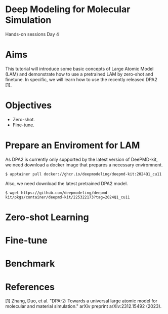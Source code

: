 # Deep Modeling for Molecular Simulation
Hands-on sessions Day 4

# Aims
This tutorial will introduce some basic concepts of Large Atomic Model (LAM) and demonstrate how to use a 
pretrained LAM by zero-shot and finetune. In specific, we will learn how to use the recently released DPA2 [1].

# Objectives
- Zero-shot.
- Fine-tune.

# Prepare an Enviroment for LAM
As DPA2 is currently only supported by the latest version of DeePMD-kit, we need download a docker image that
prepares a necessary enviromnent.
```
$ apptainer pull docker://ghcr.io/deepmodeling/deepmd-kit:2024Q1_cu11
```

Also, we need download the latest pretrained DPA2 model.
```
$ wget https://github.com/deepmodeling/deepmd-kit/pkgs/container/deepmd-kit/225322173?tag=2024Q1_cu11
```

# Zero-shot Learning

# Fine-tune

# Benchmark

# References
[1] Zhang, Duo, et al. "DPA-2: Towards a universal large atomic model for molecular and material simulation." arXiv preprint arXiv:2312.15492 (2023).
